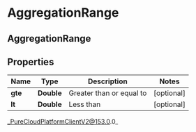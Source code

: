 # AggregationRange

## AggregationRange

## Properties

|Name | Type | Description | Notes|
|------------ | ------------- | ------------- | -------------|
| **gte** | **Double** | Greater than or equal to | [optional] |
| **lt** | **Double** | Less than | [optional] |



_PureCloudPlatformClientV2@153.0.0_
